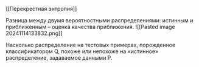 [[Перекрестная энтропия]]

Разница между двумя вероятностными распределениями: истинным и приближенным – оценка качества приближения.
![[Pasted image 20241114133832.png]]

Насколько распределение на тестовых примерах, порожденное классификатором Q, похоже или непохоже на «истинное» распределение, задаваемое данными P.